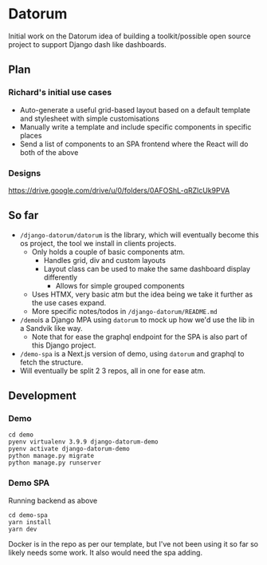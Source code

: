 # Datorum

Initial work on the Datorum idea of building a toolkit/possible open source project to support Django dash like dashboards. 

## Plan

### Richard's initial use cases 

- Auto-generate a useful grid-based layout based on a default template and stylesheet with simple customisations
- Manually write a template and include specific components in specific places
- Send a list of components to an SPA frontend where the React will do both of the above

### Designs 

https://drive.google.com/drive/u/0/folders/0AFOShL-qRZlcUk9PVA

## So far

- `/django-datorum/datorum` is the library, which will eventually become this os project, the tool we install in clients projects.
  - Only holds a couple of basic components atm.
    - Handles grid, div and custom layouts
    - Layout class can be used to make the same dashboard display differently
      - Allows for simple grouped components
  - Uses HTMX, very basic atm but the idea being we take it further as the use cases expand.
  - More specific notes/todos in `/django-datorum/README.md`
- `/demo`is a Django MPA using `datorum` to mock up how we'd use the lib in a Sandvik like way.
  - Note that for ease the graphql endpoint for the SPA is also part of this Django project.
- `/demo-spa` is a Next.js version of demo, using `datorum` and graphql to fetch the structure. 
- Will eventually be split 2 3 repos, all in one for ease atm. 

## Development

### Demo 

```
cd demo
pyenv virtualenv 3.9.9 django-datorum-demo
pyenv activate django-datorum-demo
python manage.py migrate
python manage.py runserver
```

### Demo  SPA

Running backend as above

```
cd demo-spa
yarn install
yarn dev
```

Docker is in the repo as per our template, but I've not been using it so far so likely needs some work. It also would need the spa adding. 
